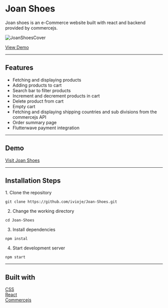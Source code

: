 # Joan Shoes


<p>Joan shoes is an e-Commerce website built with react and backend provided by commercejs.</p>

![JoanShoesCover](https://user-images.githubusercontent.com/65018340/156747159-927ccf17-25d7-4113-bbd7-facc43212c5b.png)

[View Demo](https://j-shoes.vercel.app/)

<hr />
<h2>Features</h2>
<ul>
  <li>Fetching and displaying products</li>
  <li>Adding products to cart</li>
  <li>Search bar to filter products</li>
  <li>Increment and decrement products in cart</li>
  <li>Delete product from cart</li>
  <li>Empty cart</li>
  <li>Fetching and displaying shipping countries and sub divisions from the commercejs API</li>
  <li>Order summary page</li>
  <li>Flutterwave payment integration</li>
</ul>

<hr />

<h2>Demo</h2>

[Visit Joan Shoes](https://j-shoes.vercel.app/)

<hr />

<h2>Installation Steps</h2>
1. Clone the repository

 ```
 git clone https://github.com/ivioje/Joan-Shoes.git
 ```
 
 2. Change the working directory
 
 ```
 cd Joan-Shoes
 ```
 
 3. Install dependencies
 
 ```
 npm instal
 ```
 
 4. Start development server
 
 ```
 npm start
 ```
 
 <hr />

<h2>Built with</h2>

  [CSS](https://www.w3.org/Style/CSS/Overview.en.html) <br />
  [React](https://reactjs.org/) <br />
  [Commercejs](https://commercejs.com/) <br />
  
